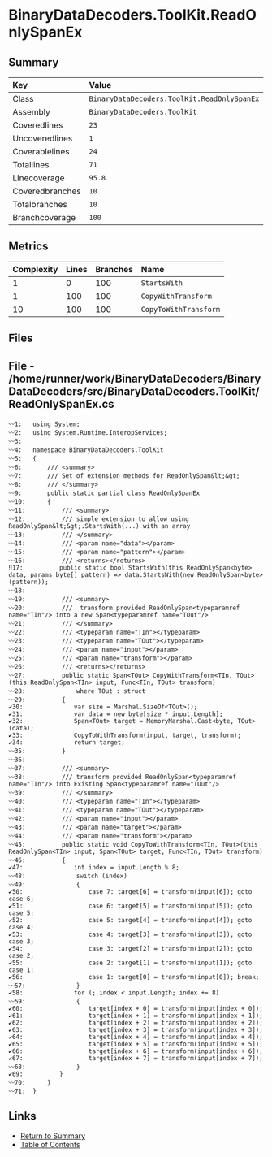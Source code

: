 ﻿# BinaryDataDecoders.ToolKit.ReadOnlySpanEx

## Summary

| Key             | Value                                       |
| :-------------- | :------------------------------------------ |
| Class           | `BinaryDataDecoders.ToolKit.ReadOnlySpanEx` |
| Assembly        | `BinaryDataDecoders.ToolKit`                |
| Coveredlines    | `23`                                        |
| Uncoveredlines  | `1`                                         |
| Coverablelines  | `24`                                        |
| Totallines      | `71`                                        |
| Linecoverage    | `95.8`                                      |
| Coveredbranches | `10`                                        |
| Totalbranches   | `10`                                        |
| Branchcoverage  | `100`                                       |

## Metrics

| Complexity | Lines | Branches | Name                  |
| :--------- | :---- | :------- | :-------------------- |
| 1          | 0     | 100      | `StartsWith`          |
| 1          | 100   | 100      | `CopyWithTransform`   |
| 10         | 100   | 100      | `CopyToWithTransform` |

## Files

## File - /home/runner/work/BinaryDataDecoders/BinaryDataDecoders/src/BinaryDataDecoders.ToolKit/ReadOnlySpanEx.cs

```CSharp
〰1:   using System;
〰2:   using System.Runtime.InteropServices;
〰3:   
〰4:   namespace BinaryDataDecoders.ToolKit
〰5:   {
〰6:       /// <summary>
〰7:       /// Set of extension methods for ReadOnlySpan&lt;&gt;
〰8:       /// </summary>
〰9:       public static partial class ReadOnlySpanEx
〰10:      {
〰11:          /// <summary>
〰12:          /// simple extension to allow using ReadOnlySpan&lt;&gt;.StartsWith(...) with an array
〰13:          /// </summary>
〰14:          /// <param name="data"></param>
〰15:          /// <param name="pattern"></param>
〰16:          /// <returns></returns>
‼17:          public static bool StartsWith(this ReadOnlySpan<byte> data, params byte[] pattern) => data.StartsWith(new ReadOnlySpan<byte>(pattern));
〰18:  
〰19:          /// <summary>
〰20:          ///  transform provided ReadOnlySpan<typeparamref name="TIn"/> into a new Span<typeparamref name="TOut"/>
〰21:          /// </summary>
〰22:          /// <typeparam name="TIn"></typeparam>
〰23:          /// <typeparam name="TOut"></typeparam>
〰24:          /// <param name="input"></param>
〰25:          /// <param name="transform"></param>
〰26:          /// <returns></returns>
〰27:          public static Span<TOut> CopyWithTransform<TIn, TOut>(this ReadOnlySpan<TIn> input, Func<TIn, TOut> transform)
〰28:              where TOut : struct
〰29:          {
✔30:              var size = Marshal.SizeOf<TOut>();
✔31:              var data = new byte[size * input.Length];
✔32:              Span<TOut> target = MemoryMarshal.Cast<byte, TOut>(data);
✔33:              CopyToWithTransform(input, target, transform);
✔34:              return target;
〰35:          }
〰36:  
〰37:          /// <summary>
〰38:          /// transform provided ReadOnlySpan<typeparamref name="TIn"/> into Existing Span<typeparamref name="TOut"/>
〰39:          /// </summary>
〰40:          /// <typeparam name="TIn"></typeparam>
〰41:          /// <typeparam name="TOut"></typeparam>
〰42:          /// <param name="input"></param>
〰43:          /// <param name="target"></param>
〰44:          /// <param name="transform"></param>
〰45:          public static void CopyToWithTransform<TIn, TOut>(this ReadOnlySpan<TIn> input, Span<TOut> target, Func<TIn, TOut> transform)
〰46:          {
✔47:              int index = input.Length % 8;
〰48:              switch (index)
〰49:              {
✔50:                  case 7: target[6] = transform(input[6]); goto case 6;
✔51:                  case 6: target[5] = transform(input[5]); goto case 5;
✔52:                  case 5: target[4] = transform(input[4]); goto case 4;
✔53:                  case 4: target[3] = transform(input[3]); goto case 3;
✔54:                  case 3: target[2] = transform(input[2]); goto case 2;
✔55:                  case 2: target[1] = transform(input[1]); goto case 1;
✔56:                  case 1: target[0] = transform(input[0]); break;
〰57:              }
✔58:              for (; index < input.Length; index += 8)
〰59:              {
✔60:                  target[index + 0] = transform(input[index + 0]);
✔61:                  target[index + 1] = transform(input[index + 1]);
✔62:                  target[index + 2] = transform(input[index + 2]);
✔63:                  target[index + 3] = transform(input[index + 3]);
✔64:                  target[index + 4] = transform(input[index + 4]);
✔65:                  target[index + 5] = transform(input[index + 5]);
✔66:                  target[index + 6] = transform(input[index + 6]);
✔67:                  target[index + 7] = transform(input[index + 7]);
〰68:              }
✔69:          }
〰70:      }
〰71:  }
```

## Links

* [Return to Summary](Summary.md)
* [Table of Contents](../TOC.md)


